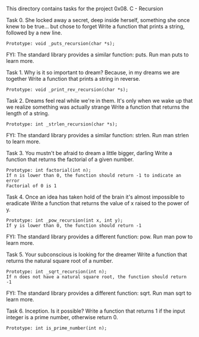 This directory contains tasks for the project 0x08. C - Recursion

Task 0. She locked away a secret, deep inside herself, something she once knew to be true... but chose to forget
Write a function that prints a string, followed by a new line.

    Prototype: void _puts_recursion(char *s);

FYI: The standard library provides a similar function: puts. Run man puts to learn more.

Task 1. Why is it so important to dream? Because, in my dreams we are together
Write a function that prints a string in reverse.

    Prototype: void _print_rev_recursion(char *s);

Task 2. Dreams feel real while we're in them. It's only when we wake up that we realize something was actually strange
Write a function that returns the length of a string.

    Prototype: int _strlen_recursion(char *s);

FYI: The standard library provides a similar function: strlen. Run man strlen to learn more.

Task 3. You mustn't be afraid to dream a little bigger, darling
Write a function that returns the factorial of a given number.

    Prototype: int factorial(int n);
    If n is lower than 0, the function should return -1 to indicate an error
    Factorial of 0 is 1

Task 4. Once an idea has taken hold of the brain it's almost impossible to eradicate
Write a function that returns the value of x raised to the power of y.

    Prototype: int _pow_recursion(int x, int y);
    If y is lower than 0, the function should return -1

FYI: The standard library provides a different function: pow. Run man pow to learn more.

Task 5. Your subconscious is looking for the dreamer
Write a function that returns the natural square root of a number.

    Prototype: int _sqrt_recursion(int n);
    If n does not have a natural square root, the function should return -1

FYI: The standard library provides a different function: sqrt. Run man sqrt to learn more.

Task 6. Inception. Is it possible?
Write a function that returns 1 if the input integer is a prime number, otherwise return 0.

    Prototype: int is_prime_number(int n);

